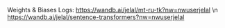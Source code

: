 
Weights & Biases Logs: 
https://wandb.ai/jelal/mt-ru-tk?nw=nwuserjelal \n
https://wandb.ai/jelal/sentence-transformers?nw=nwuserjelal
